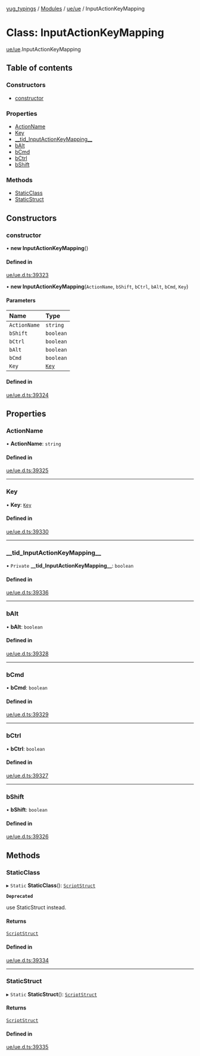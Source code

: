 [yug_typings](../README.md) / [Modules](../modules.md) / [ue/ue](../modules/ue_ue.md) / InputActionKeyMapping

# Class: InputActionKeyMapping

[ue/ue](../modules/ue_ue.md).InputActionKeyMapping

## Table of contents

### Constructors

- [constructor](ue_ue.InputActionKeyMapping.md#constructor)

### Properties

- [ActionName](ue_ue.InputActionKeyMapping.md#actionname)
- [Key](ue_ue.InputActionKeyMapping.md#key)
- [\_\_tid\_InputActionKeyMapping\_\_](ue_ue.InputActionKeyMapping.md#__tid_inputactionkeymapping__)
- [bAlt](ue_ue.InputActionKeyMapping.md#balt)
- [bCmd](ue_ue.InputActionKeyMapping.md#bcmd)
- [bCtrl](ue_ue.InputActionKeyMapping.md#bctrl)
- [bShift](ue_ue.InputActionKeyMapping.md#bshift)

### Methods

- [StaticClass](ue_ue.InputActionKeyMapping.md#staticclass)
- [StaticStruct](ue_ue.InputActionKeyMapping.md#staticstruct)

## Constructors

### constructor

• **new InputActionKeyMapping**()

#### Defined in

[ue/ue.d.ts:39323](https://github.com/YugMetaverse/yug_typings/blob/b7d9b19/ue/ue.d.ts#L39323)

• **new InputActionKeyMapping**(`ActionName`, `bShift`, `bCtrl`, `bAlt`, `bCmd`, `Key`)

#### Parameters

| Name | Type |
| :------ | :------ |
| `ActionName` | `string` |
| `bShift` | `boolean` |
| `bCtrl` | `boolean` |
| `bAlt` | `boolean` |
| `bCmd` | `boolean` |
| `Key` | [`Key`](ue_ue.Key.md) |

#### Defined in

[ue/ue.d.ts:39324](https://github.com/YugMetaverse/yug_typings/blob/b7d9b19/ue/ue.d.ts#L39324)

## Properties

### ActionName

• **ActionName**: `string`

#### Defined in

[ue/ue.d.ts:39325](https://github.com/YugMetaverse/yug_typings/blob/b7d9b19/ue/ue.d.ts#L39325)

___

### Key

• **Key**: [`Key`](ue_ue.Key.md)

#### Defined in

[ue/ue.d.ts:39330](https://github.com/YugMetaverse/yug_typings/blob/b7d9b19/ue/ue.d.ts#L39330)

___

### \_\_tid\_InputActionKeyMapping\_\_

• `Private` **\_\_tid\_InputActionKeyMapping\_\_**: `boolean`

#### Defined in

[ue/ue.d.ts:39336](https://github.com/YugMetaverse/yug_typings/blob/b7d9b19/ue/ue.d.ts#L39336)

___

### bAlt

• **bAlt**: `boolean`

#### Defined in

[ue/ue.d.ts:39328](https://github.com/YugMetaverse/yug_typings/blob/b7d9b19/ue/ue.d.ts#L39328)

___

### bCmd

• **bCmd**: `boolean`

#### Defined in

[ue/ue.d.ts:39329](https://github.com/YugMetaverse/yug_typings/blob/b7d9b19/ue/ue.d.ts#L39329)

___

### bCtrl

• **bCtrl**: `boolean`

#### Defined in

[ue/ue.d.ts:39327](https://github.com/YugMetaverse/yug_typings/blob/b7d9b19/ue/ue.d.ts#L39327)

___

### bShift

• **bShift**: `boolean`

#### Defined in

[ue/ue.d.ts:39326](https://github.com/YugMetaverse/yug_typings/blob/b7d9b19/ue/ue.d.ts#L39326)

## Methods

### StaticClass

▸ `Static` **StaticClass**(): [`ScriptStruct`](ue_ue.ScriptStruct.md)

**`Deprecated`**

use StaticStruct instead.

#### Returns

[`ScriptStruct`](ue_ue.ScriptStruct.md)

#### Defined in

[ue/ue.d.ts:39334](https://github.com/YugMetaverse/yug_typings/blob/b7d9b19/ue/ue.d.ts#L39334)

___

### StaticStruct

▸ `Static` **StaticStruct**(): [`ScriptStruct`](ue_ue.ScriptStruct.md)

#### Returns

[`ScriptStruct`](ue_ue.ScriptStruct.md)

#### Defined in

[ue/ue.d.ts:39335](https://github.com/YugMetaverse/yug_typings/blob/b7d9b19/ue/ue.d.ts#L39335)

